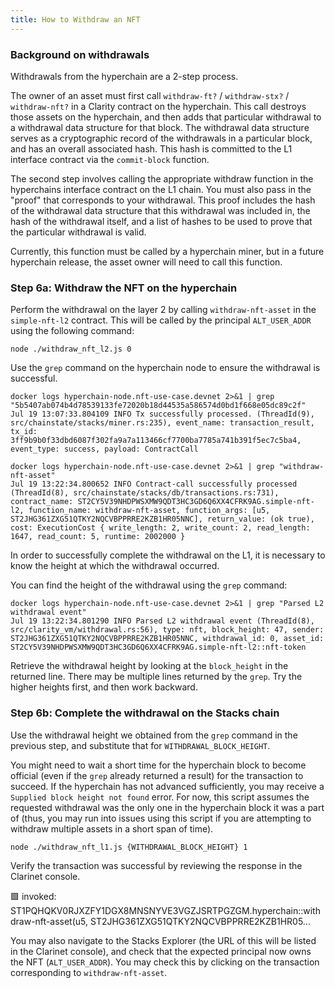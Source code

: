 ```yaml
---
title: How to Withdraw an NFT
---
```


### Background on withdrawals
Withdrawals from the hyperchain are a 2-step process. 

The owner of an asset must first call `withdraw-ft?` / `withdraw-stx?` / `withdraw-nft?` in a Clarity contract on the hyperchain. This call destroys those assets on the hyperchain, and then adds that particular withdrawal to a withdrawal data structure for that block. The withdrawal data structure serves as a cryptographic record of the withdrawals in a particular block, and has an overall associated hash. This hash is committed to the L1 interface contract via the `commit-block` function.

The second step involves calling the appropriate withdraw function in the hyperchains interface 
contract on the L1 chain. You must also pass in the "proof" that corresponds to your withdrawal. 
This proof includes the hash of the withdrawal data structure that this withdrawal was included in, 
the hash of the withdrawal itself, and a list of hashes to be used to prove that the particular withdrawal is valid.

Currently, this function must be called by a hyperchain miner, but in a future hyperchain release, the asset owner will need to call this function. 

### Step 6a: Withdraw the NFT on the hyperchain 
Perform the withdrawal on the layer 2 by calling `withdraw-nft-asset` in the `simple-nft-l2` contract. This will be called 
by the principal `ALT_USER_ADDR` using the following command:

```
node ./withdraw_nft_l2.js 0 
```
Use the `grep` command on the hyperchain node to ensure the withdrawal is successful.

```
docker logs hyperchain-node.nft-use-case.devnet 2>&1 | grep "5b5407ab074b4d78539133fe72020b18d44535a586574d0bd1f668e05dc89c2f"
Jul 19 13:07:33.804109 INFO Tx successfully processed. (ThreadId(9), src/chainstate/stacks/miner.rs:235), event_name: transaction_result, tx_id: 3ff9b9b0f33dbd6087f302fa9a7a113466cf7700ba7785a741b391f5ec7c5ba4, event_type: success, payload: ContractCall

docker logs hyperchain-node.nft-use-case.devnet 2>&1 | grep "withdraw-nft-asset"
Jul 19 13:22:34.800652 INFO Contract-call successfully processed (ThreadId(8), src/chainstate/stacks/db/transactions.rs:731), contract_name: ST2CY5V39NHDPWSXMW9QDT3HC3GD6Q6XX4CFRK9AG.simple-nft-l2, function_name: withdraw-nft-asset, function_args: [u5, ST2JHG361ZXG51QTKY2NQCVBPPRRE2KZB1HR05NNC], return_value: (ok true), cost: ExecutionCost { write_length: 2, write_count: 2, read_length: 1647, read_count: 5, runtime: 2002000 }
```

In order to successfully complete the withdrawal on the L1, it is necessary to know the height at which the withdrawal occurred. 

You can find the height of the withdrawal using the `grep` command:
```
docker logs hyperchain-node.nft-use-case.devnet 2>&1 | grep "Parsed L2 withdrawal event"
Jul 19 13:22:34.801290 INFO Parsed L2 withdrawal event (ThreadId(8), src/clarity_vm/withdrawal.rs:56), type: nft, block_height: 47, sender: ST2JHG361ZXG51QTKY2NQCVBPPRRE2KZB1HR05NNC, withdrawal_id: 0, asset_id: ST2CY5V39NHDPWSXMW9QDT3HC3GD6Q6XX4CFRK9AG.simple-nft-l2::nft-token
```
Retrieve the withdrawal height by looking at the `block_height` in the returned line. There may be multiple lines returned 
by the `grep`. Try the higher heights first, and then work backward. 

### Step 6b: Complete the withdrawal on the Stacks chain 
Use the withdrawal height we obtained from the `grep` command in the previous step, and substitute that for `WITHDRAWAL_BLOCK_HEIGHT`.

You might need to wait a short time for the hyperchain block to become official (even if
the `grep` already returned a result) for the transaction to succeed. If the hyperchain has not advanced sufficiently, you 
may receive a `Supplied block height not found` error. For now, this script assumes the requested 
withdrawal was the only one in the hyperchain block it was a part of (thus, you may run into issues using this script 
if you are attempting to withdraw multiple assets in a short span of time).

```
node ./withdraw_nft_l1.js {WITHDRAWAL_BLOCK_HEIGHT} 1
```

Verify the transaction was successful by reviewing the response in the Clarinet console.

🟩  invoked: ST1PQHQKV0RJXZFY1DGX8MNSNYVE3VGZJSRTPGZGM.hyperchain::withdraw-nft-asset(u5, ST2JHG361ZXG51QTKY2NQCVBPPRRE2KZB1HR05...

You may also navigate to the Stacks Explorer (the URL of this will be listed in the Clarinet console), and check that the expected 
principal now owns the NFT (`ALT_USER_ADDR`). You may check this by clicking on the transaction corresponding to 
`withdraw-nft-asset`. 